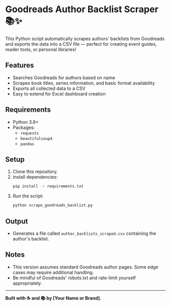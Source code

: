 # Goodreads Author Backlist Scraper 📚✨

This Python script automatically scrapes authors' backlists from Goodreads and exports the data into a CSV file — perfect for creating event guides, reader tools, or personal libraries!

## Features
- Searches Goodreads for authors based on name
- Scrapes book titles, series information, and basic format availability
- Exports all collected data to a CSV
- Easy to extend for Excel dashboard creation

## Requirements
- Python 3.8+
- Packages:
  - `requests`
  - `beautifulsoup4`
  - `pandas`

## Setup
1. Clone this repository.
2. Install dependencies:
    ```bash
    pip install -r requirements.txt
    ```
3. Run the script:
    ```bash
    python scrape_goodreads_backlist.py
    ```

## Output
- Generates a file called `author_backlists_scraped.csv` containing the author's backlist.

## Notes
- This version assumes standard Goodreads author pages. Some edge cases may require additional handling.
- Be mindful of Goodreads' robots.txt and rate-limit yourself appropriately.

---

**Built with ☕ and 📚 by [Your Name or Brand].**

